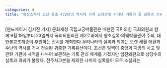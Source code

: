 ```yaml
---
categories: d
title: "현장스케치 조선 왕조 472년의 역사적 가치 오대산에 피어난 기록의 꽃 실록과 의궤展"
---
```

[핸드메이커 김서진 기자] 문화재청 국립고궁박물관은 배현진 국민의힘 국회의원과 함께 9월 19일부터 23일까지 국회의원회관 제2로비에서 왕조실록⋅의궤박물관이 주최, 대한불교조계종이 후원하는  전시를 개최한다.우리나라의 실록과 의궤는 오랜 세월 애환과 수난의 역사를 거쳐 전승된 귀중한 기록유산이다. 조선은 일찍이 중앙과 지방의 사고 및 관련 기관에 사적을 나누어 보관하는 기록 관리 체계를 가졌지만 임진왜란으로 상당수의 실록과 의궤가 불탔다. 전주사고본을 제외한 나머지 실록들이 모두 소실되는